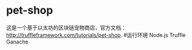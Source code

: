 # pet-shop
这是一个基于以太坊的区块链宠物商店，官方文档：http://truffleframework.com/tutorials/pet-shop.
#运行环境
Node.js
Truffle
Ganache
